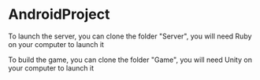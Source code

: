 # AndroidProject

To launch the server, you can clone the folder "Server", you will need Ruby on your computer to launch it

To build the game, you can clone the folder "Game", you will need Unity on your computer to launch it 
